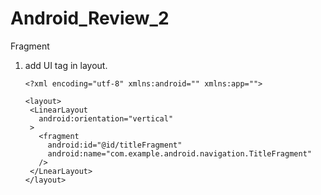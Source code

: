 # Android_Review_2
Fragment


1. add <fragment> UI tag in layout.
  
       <?xml encoding="utf-8" xmlns:android="" xmlns:app="">
       
       <layout>
        <LinearLayout
          android:orientation="vertical"
        >
          <fragment
            android:id="@id/titleFragment"
            android:name="com.example.android.navigation.TitleFragment"
          />
        </LnearLayout>
       </layout>
  
  
